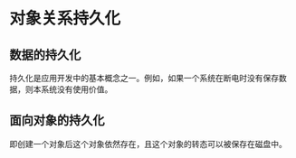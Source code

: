 # 对象关系持久化
## 数据的持久化
持久化是应用开发中的基本概念之一。例如，如果一个系统在断电时没有保存数据，则本系统没有使用价值。

## 面向对象的持久化
即创建一个对象后这个对象依然存在，且这个对象的转态可以被保存在磁盘中。